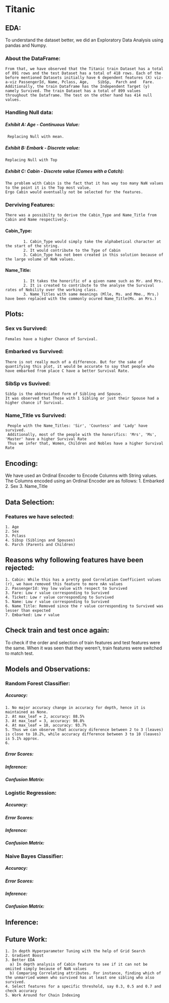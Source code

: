 # Titanic

## EDA:
  To understand the dataset better, we did an Exploratory Data Analysis using pandas and Numpy. 
  
  ### About the DataFrame:
    From that, we have observed that the Titanic train Dataset has a total of 891 rows and the test Dataset has a total of 418 rows. Each of the before mentioned Datasets initially have 6 dependent features (X) viz-a-viz PassengerId, Name,	Pclass,	Age,	SibSp,	Parch and	Fare. Additionally, the train Dataframe has the Independent Target (y) namely Survived. The train Dataset has a total of 899 values throughout the Dataframe. The test on the other hand has 414 null values. 
  
  ### Handling Null data:
  
   ##### Exhibit A: Age - Continuous Value:
     Replacing Null with mean.
    
   ##### Exhibit B: Embark - Discrete value:
    Replacing Null with Top
    
   ##### Exhibit C: Cabin - Discrete value (Comes with a Catch):
    The problem with Cabin is the fact that it has way too many NaN values to the point it is the Top most value. 
    Ergo Cabin would eventually not be selected for the features.
  
  ### Derviving Features:
    There was a possibilty to derive the Cabin_Type and Name_Title from Cabin and Name respectively. 
    
   #### Cabin_Type:
            1. Cabin_Type would simply take the alphabetical character at the start of the string.
            2. It would contribute to the Type of Cabin
            3. Cabin_Type has not been created in this solution because of the large volume of NaN values.
   
   #### Name_Title:
            1. It takes the honorific of a given name such as Mr. and Mrs.
            2. It is created to contribute to the analyse the Survival rates of Nobility over the working class.
            3. Name_Titles with same meanings (Mlle, Ms. and Mme., Mrs.) have been replaced with the commonly ocured Name_Title(Ms. an Mrs.)
## Plots:

  ### Sex vs Survived:
    Females have a higher Chance of Survival.
    
  ### Embarked vs Survived:
    There is not really much of a difference. But for the sake of quantifying this plot, it would be accurate to say that people who have embarked from place C have a better Survival Rate.
    
  ### SibSp vs Suvived: 
    SibSp is the abbreviated form of Sibling and Spouse.
    It was observed that Those with 1 Sibling or just their Spouse had a higher chance if Survival.
    
  ### Name_Title vs Survived:
     People with the Name_Titles: 'Sir', 'Countess' and 'Lady' have survived.
     Additionally, most of the people with the honorifics: 'Mrs', 'Ms', 'Master' have a higher Survival Rate
     Thus we infer that, Women, Children and Nobles have a higher Survival Rate
     
## Encoding:
  We have used an Ordinal Encoder to Encode Columns with String values. 
  The Columns encoded using an Ordinal Encoder are as follows:
    1. Embarked
    2. Sex
    3. Name_Title 

## Data Selection:
  ### Features we have selected: 
    1. Age
    2. Sex
    3. Pclass
    4. Sibsp (Siblings and Spouses)
    6. Parch (Parents and Children)
    
##  Reasons why following features have been rejected:
    1. Cabin: While this has a pretty good Correlation Coefficient values (r), we have removed this feature to more nAn values
    2. PassengerId: Vey low value with respect to Survived
    3. Fare: Low r value corresponding to Survived
    4. Ticket: Low r value corresponding to Survived
    5. Name: Low r value corresponding to Survived
    6. Name_Title: Removed since the r value corresponding to Survived was lesser than expected
    7. Embarked: Low r value
    
## Check train and test once again:
  To check if the order and selection of train features and test features were the same. 
  When it was seen that they weren't, train features were switched to match test.

## Models and Observations:
  ### Random Forest Classifier:
  
   ##### Accuracy:
    1. No major accuracy change in accuracy for depth, hence it is maintained as None.
    2. At max_leaf = 2, accuracy: 88.5%
    3. At max_leaf = 3, accuracy: 98.8%
    4. At max_leaf = 10, accuracy: 93.7%
    5. Thus we can observe that accuracy diference between 2 to 3 (leaves) is close to 10.2%, while accuracy difference between 3 to 10 (leaves) is 5.1% approx.
    6. 
    
   ##### Error Scores:
   ##### Inference:
   ##### Confusion Matrix:
   
  ### Logistic Regression:
  
   ##### Accuracy:
   ##### Error Scores:
   ##### Inference:
   ##### Confusion Matrix:
   
  ### Naive Bayes Classifier:
  
   ##### Accuracy:
   ##### Error Scores:
   ##### Inference:
   ##### Confusion Matrix:
 
 ## Inference:
 
 ## Future Work:
    1. In depth Hyperparameter Tuning with the help of Grid Search
    2. Gradient Boost
    3. Better EDA
      a) In depth analysis of Cabin feature to see if it can not be omiited simply because of NaN values
      b) Comparing Correlating attributes. For instance, finding which of the unmarried women who survived has at least one sibling who also survived.
    4. Select features for a specific threshold, say 0.3, 0.5 and 0.7 and check accuracy 
    5. Work Around for Chain Indexing
